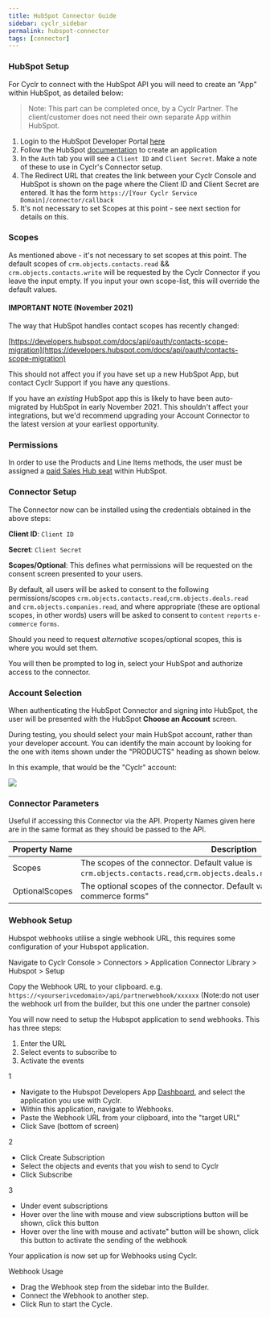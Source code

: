 ```yaml
---
title: HubSpot Connector Guide
sidebar: cyclr_sidebar
permalink: hubspot-connector
tags: [connector]
---
```


### HubSpot Setup

For Cyclr to connect with the HubSpot API you will need to create an "App" within HubSpot, as detailed below:

  > Note: This part can be completed once, by a Cyclr Partner.  The client/customer does not need their own separate App within HubSpot.

1. Login to the HubSpot Developer Portal [here](https://app.hubspot.com/signup-v2/developers)
2. Follow the HubSpot [documentation](https://developers.hubspot.com/docs/faq/how-do-i-create-an-app-in-hubspot) to create an application
3. In the `Auth` tab you will see a `Client ID` and `Client Secret`.  Make a note of these to use in Cyclr's Connector setup.
4. The Redirect URL that creates the link between your Cyclr Console and HubSpot is shown on the page where the Client ID and Client Secret are entered.  It has the form
`https://[Your Cyclr Service Domain]/connector/callback`
5. It's not necessary to set Scopes at this point - see next section for details on this.

### Scopes

As mentioned above - it's not necessary to set scopes at this point. The default scopes of `crm.objects.contacts.read` && `crm.objects.contacts.write` will be requested by the Cyclr Connector if you leave the input empty. 
If you input your own scope-list, this will override the default values. 

#### IMPORTANT NOTE (November 2021)
The way that HubSpot handles contact scopes has recently changed:

[https://developers.hubspot.com/docs/api/oauth/contacts-scope-migration](https://developers.hubspot.com/docs/api/oauth/contacts-scope-migration)

This should not affect you if you have set up a new HubSpot App, but contact Cyclr Support if you have any questions.

If you have an _existing_ HubSpot app this is likely to have been auto-migrated by HubSpot in early November 2021.  This shouldn't affect your integrations, but we'd recommend upgrading your Account Connector to the latest version at your earliest opportunity.


### Permissions

In order to use the Products and Line Items methods, the user must be assigned a [paid Sales Hub seat](https://knowledge.hubspot.com/articles/kcs_article/account/manage-sales-hub-and-service-hub-paid-users) within HubSpot.

### Connector Setup

The Connector now can be installed using the credentials obtained in the above steps:

**Client ID**: `Client ID`

**Secret**: `Client Secret`

**Scopes/Optional**: This defines what permissions will be requested on the consent screen presented to your users.  

By default, all users will be asked to consent to the following permissions/scopes `crm.objects.contacts.read`,`crm.objects.deals.read` and `crm.objects.companies.read`, and where appropriate (these are optional scopes, in other words) users will be asked to consent to ``content`` ``reports`` ``e-commerce`` ``forms``.

Should you need to request *alternative* scopes/optional scopes, this is where you would set them.

You will then be prompted to log in, select your HubSpot and authorize access to the connector.

### Account Selection

When authenticating the HubSpot Connector and signing into HubSpot, the user will be presented with the HubSpot **Choose an Account** screen.

During testing, you should select your main HubSpot account, rather than your developer account.  You can identify the main account by looking for the one with items shown under the "PRODUCTS" heading as shown below.

In this example, that would be the "Cyclr" account:

![](./images/hubspot-choose-acct.png)

### Connector Parameters 

Useful if accessing this Connector via the API.  Property Names given here are in the same format as they should be passed to the API.

| Property Name   | Description    |
| ----------- | -----------    |
| Scopes      | The scopes of the connector. Default value is `crm.objects.contacts.read`,`crm.objects.deals.read`,`crm.objects.companies.read`. |
| OptionalScopes   | The optional scopes of the connector. Default value is "content reports e-commerce forms" |


### Webhook Setup
Hubspot webhooks utilise a single webhook URL, this requires some configuration of your Hubspot application.

Navigate to Cyclr Console > Connectors > Application Connector Library > Hubspot > Setup

Copy the Webhook URL to your clipboard. e.g. ```https://<yourserivcedomain>/api/partnerwebhook/xxxxxx``` (Note:do not user the webhook url from the builder, but this one under the partner console)

You will now need to setup the Hubspot application to send webhooks. This has three steps:
 1. Enter the URL
 2. Select events to subscribe to
 3. Activate the events

1
* Navigate to the Hubspot Developers App [Dashboard](https://app.hubspot.com/developer), and select the application you use with Cyclr.
* Within this application, navigate to Webhooks.
* Paste the Webhook URL from your clipboard, into the "target URL"
* Click Save (bottom of screen)

2
* Click Create Subscription
* Select the objects and events that you wish to send to Cyclr
* Click Subscribe

3
* Under event subscriptions 
* Hover over the line with mouse and view subscriptions button will be shown, click this button
* Hover over the line with mouse and  activate" button will be shown, click this button to activate the sending of the webhook

Your application is now set up for Webhooks using Cyclr.

Webhook Usage
* Drag the Webhook step from the sidebar into the Builder.
* Connect the Webhook to another step.
* Click Run to start the Cycle.
